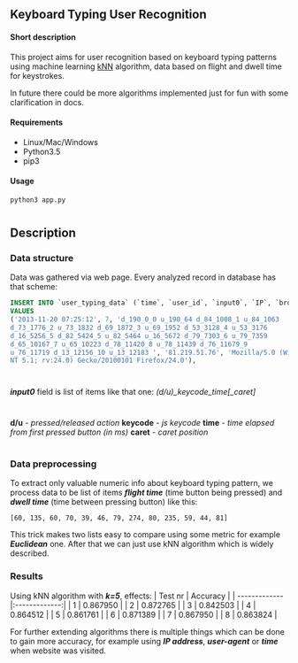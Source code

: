 ## Keyboard Typing User Recognition
#### Short description

This project aims for user recognition based on keyboard typing patterns using machine learning [kNN](https://en.wikipedia.org/wiki/K-nearest_neighbors_algorithm) algorithm,  data based on flight and dwell time for keystrokes. 

In future there could be more algorithms implemented just for fun with some clarification in docs.

#### Requirements

* Linux/Mac/Windows
* Python3.5
* pip3

#### Usage
```sh
python3 app.py
```
#
#
## Description
### Data structure

Data was gathered via web page. Every analyzed record in database has that scheme:
```sql
INSERT INTO `user_typing_data` (`time`, `user_id`, `input0`, `IP`, `browser`) 
VALUES
('2013-11-20 07:25:12', 7, 'd_190_0_0 u_190_64 d_84_1008_1 u_84_1063
d_73_1776_2 u_73_1832 d_69_1872_3 u_69_1952 d_53_3128_4 u_53_3176
d_16_5256_5 d_82_5424_5 u_82_5464 u_16_5672 d_79_7303_6 u_79_7359
d_65_10167_7 u_65_10223 d_78_11420_8 u_78_11439 d_76_11679_9
u_76_11719 d_13_12156_10 u_13_12183 ', '81.219.51.76', 'Mozilla/5.0 (Windows
NT 5.1; rv:24.0) Gecko/20100101 Firefox/24.0'),
```
#
***input0*** field is list of items like that one: 
*(d/u)_keycode_time[_caret]*
#
**d/u** - *pressed/released action*
**keycode** - *js keycode*
**time** - *time elapsed from first pressed button (in ms)*
**caret** - *caret position*

#
### Data preprocessing

To extract only valuable numeric info about keyboard typing pattern, we process data to be list of items ***flight time*** (time button being pressed) and ***dwell time*** (time between pressing button) like this:
```
[60, 135, 60, 70, 39, 46, 79, 274, 80, 235, 59, 44, 81]
```

This trick makes two lists easy to compare using some metric for example ***Euclidean*** one.
After that we can just use kNN algorithm which is widely described.

### Results
Using kNN algorithm with ***k=5***, effects:
| Test nr        | Accuracy           |
| ------------- |:-------------:|
| 1      | 0.867950 |
| 2      | 0.872765      |
| 3 | 0.842503      |
| 4 | 0.864512      | 
| 5 | 0.861761      | 
| 6 | 0.871389      |
| 7 | 0.867950      |
| 8 | 0.863824      |

For further extending algorithms there is multiple things which can be done to gain more accuracy, for example using ***IP address***, ***user-agent*** or ***time*** when website was visited.
